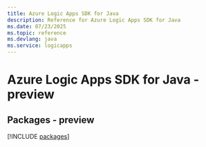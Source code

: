 ```yaml
---
title: Azure Logic Apps SDK for Java
description: Reference for Azure Logic Apps SDK for Java
ms.date: 07/23/2025
ms.topic: reference
ms.devlang: java
ms.service: logicapps
---
```

# Azure Logic Apps SDK for Java - preview
## Packages - preview
[!INCLUDE [packages](logic-apps-index.md)]